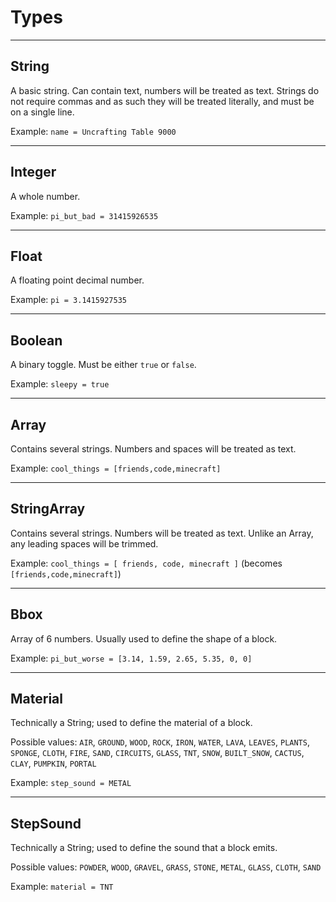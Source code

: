 # Types

---

## String
A basic string. Can contain text, numbers will be treated as text.
Strings do not require commas and as such they will be treated literally, and must be on a single line.

Example: `name = Uncrafting Table 9000`

---

## Integer
A whole number.

Example: `pi_but_bad = 31415926535`

---

## Float
A floating point decimal number.

Example: `pi = 3.1415927535`

---

## Boolean
A binary toggle. Must be either `true` or `false`.

Example: `sleepy = true`

---

## Array
Contains several strings. Numbers and spaces will be treated as text. 

Example: `cool_things = [friends,code,minecraft]`

---

## StringArray
Contains several strings. Numbers will be treated as text.
Unlike an Array, any leading spaces will be trimmed.

Example: `cool_things = [ friends, code, minecraft ]` (becomes `[friends,code,minecraft]`)

---

## Bbox
Array of 6 numbers. Usually used to define the shape of a block.

Example: `pi_but_worse = [3.14, 1.59, 2.65, 5.35, 0, 0]`

---

## Material
Technically a String; used to define the material of a block.

Possible values: `AIR`, `GROUND`, `WOOD`, `ROCK`, `IRON`, `WATER`, `LAVA`, `LEAVES`, `PLANTS`, `SPONGE`, `CLOTH`, `FIRE`, `SAND`, `CIRCUITS`, `GLASS`, `TNT`, `SNOW`, `BUILT_SNOW`, `CACTUS`, `CLAY`, `PUMPKIN`, `PORTAL`

Example: `step_sound = METAL`

---

## StepSound
Technically a String; used to define the sound that a block emits.

Possible values: `POWDER`, `WOOD`, `GRAVEL`, `GRASS`, `STONE`, `METAL`, `GLASS`, `CLOTH`, `SAND`


Example: `material = TNT`